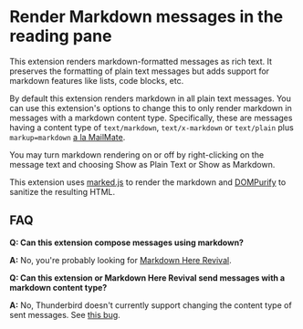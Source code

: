 # Render Markdown messages in the reading pane

This extension renders markdown-formatted messages as rich text. It preserves the formatting of plain text messages but adds support for markdown features like lists, code blocks, etc.

By default this extension renders markdown in all plain text messages. You can use this extension's options to change this to only render markdown in messages with a markdown content type. Specifically, these are messages having a content type of `text/markdown`, `text/x-markdown` or `text/plain` plus `markup=markdown` [a la MailMate](https://blog.freron.com/2011/thoughts-on-writing-emails-using-markdown/).

You may turn markdown rendering on or off by right-clicking on the message text and choosing Show as Plain Text or Show as Markdown.

This extension uses [marked.js](https://marked.js.org/) to render the markdown and [DOMPurify](https://github.com/cure53/DOMPurify) to sanitize the resulting HTML.

## FAQ

**Q: Can this extension compose messages using markdown?**

**A:** No, you're probably looking for [Markdown Here Revival](https://addons.thunderbird.net/en-US/thunderbird/addon/markdown-here-revival/?src=search).

**Q: Can this extension or Markdown Here Revival send messages with a markdown content type?**

**A:** No, Thunderbird doesn't currently support changing the content type of sent messages. See [this bug](https://bugzilla.mozilla.org/show_bug.cgi?id=1717221).
